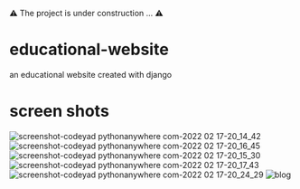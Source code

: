 ⚠️ The project is under construction ... ⚠️
# educational-website
an educational website created with django

# screen shots
![screenshot-codeyad pythonanywhere com-2022 02 17-20_14_42](https://user-images.githubusercontent.com/85928258/154531980-6c394704-7bd1-42dc-b71f-f751365bf265.png)
![screenshot-codeyad pythonanywhere com-2022 02 17-20_16_45](https://user-images.githubusercontent.com/85928258/154531331-0a860678-614f-488d-8442-e25c96bdd2dd.png)
![screenshot-codeyad pythonanywhere com-2022 02 17-20_15_30](https://user-images.githubusercontent.com/85928258/154531367-3f2ff958-b525-48b6-9002-b182bd8f3287.png)
![screenshot-codeyad pythonanywhere com-2022 02 17-20_17_43](https://user-images.githubusercontent.com/85928258/154531497-5bd8d10c-58a9-47f7-ae5a-f646025375bc.png)
![screenshot-codeyad pythonanywhere com-2022 02 17-20_24_29](https://user-images.githubusercontent.com/85928258/154531544-b083cec5-dc51-47f8-a5b2-a9258abfdfd3.png)
![blog](https://user-images.githubusercontent.com/85928258/156623451-28b6c4ac-5799-424a-80aa-dc4bc9968899.png)
